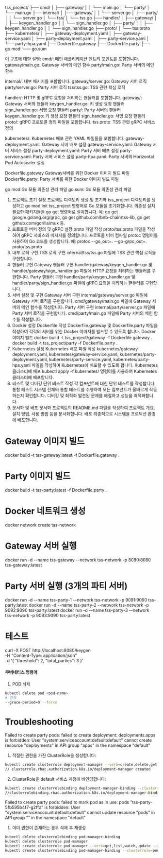 tss_project/
├── cmd/
│   ├── gateway/
│   │   └── main.go
│   └── party/
│       └── main.go
├── internal/
│   ├── gateway/
│   │   └── server.go
│   ├── party/
│   │   └── server.go
│   └── tss/
│       └── tss.go
├── handler/
│   ├── gateway/
│   │   ├── keygen_handler.go
│   │   └── sign_handler.go
│   ├── party/
│   │   ├── keygen_handler.go
│   │   └── sign_handler.go
├── proto/
│   └── tss.proto
├── kubernetes/
│   ├── gateway-deployment.yaml
│   ├── gateway-service.yaml
│   ├── party-deployment.yaml
│   ├── party-service.yaml
│   └── party-hpa.yaml
├── Dockerfile.gateway
├── Dockerfile.party
├── go.mod
└── go.sum


이 구조에 대한 설명:
cmd/: 메인 애플리케이션 엔트리 포인트를 포함합니다.
    gateway/main.go: Gateway 서버의 메인 함수
    party/main.go: Party 서버의 메인 함수

internal/: 내부 패키지를 포함합니다.
    gateway/server.go: Gateway 서버 로직
    party/server.go: Party 서버 로직
    tss/tss.go: TSS 관련 핵심 로직

handler/: HTTP 및 gRPC 요청을 처리하는 핸들러를 포함합니다.
    gateway/: Gateway 서버의 핸들러
        keygen_handler.go: 키 생성 요청 핸들러
        sign_handler.go: 서명 요청 핸들러
    party/: Party 서버의 핸들러
        keygen_handler.go: 키 생성 요청 핸들러
        sign_handler.go: 서명 요청 핸들러
proto/: gRPC 프로토콜 정의 파일을 포함합니다.
    tss.proto: TSS 관련 gRPC 서비스 정의

kubernetes/: Kubernetes 배포 관련 YAML 파일들을 포함합니다.
    gateway-deployment.yaml: Gateway 서버 배포 설정
    gateway-service.yaml: Gateway 서버 서비스 설정
    party-deployment.yaml: Party 서버 배포 설정
    party-service.yaml: Party 서버 서비스 설정
    party-hpa.yaml: Party 서버의 Horizontal Pod Autoscaler 설정
    
Dockerfile.gateway  Gateway서버를 위한 Docker 이미지 빌드 파일
Dockerfile.party: Party 서버를 위한 Docker 이미지 빌드 파일

go.mod Go 모듈 의존성 관리 파일
go.sum: Go 모듈 의존성 관리 파일


1. 프로젝트 초기 설정
    프로젝트 디렉토리 생성 및 초기화
        tss_project 디렉토리를 생성하고 go mod init tss_project 명령어로 Go 모듈을 초기화합니다.
    의존성 설치
        필요한 패키지들을 go get 명령어로 설치합니다. 예: go get google.golang.org/grpc, go get github.com/bnb-chain/tss-lib, go get github.com/gorilla/mux 등.
2. 프로토콜 버퍼 정의 및 gRPC 설정
    proto 파일 작성
        proto/tss.proto 파일을 작성하여 gRPC 서비스와 메시지를 정의합니다.
    프로토콜 버퍼 컴파일
        protoc 명령어를 사용하여 Go 코드를 생성합니다. 예: protoc --go_out=. --go-grpc_out=. proto/tss.proto
3. 내부 로직 구현
    TSS 로직 구현
        internal/tss/tss.go 파일에 TSS 관련 핵심 로직을 구현합니다.
4. 핸들러 구현
    Gateway 핸들러 구현
        handler/gateway/keygen_handler.go 및 handler/gateway/sign_handler.go 파일에 HTTP 요청을 처리하는 핸들러를 구현합니다.
    Party 핸들러 구현
        handler/party/keygen_handler.go 및 handler/party/sign_handler.go 파일에 gRPC 요청을 처리하는 핸들러를 구현합니다.
5. 서버 설정 및 구현
    Gateway 서버 구현
        internal/gateway/server.go 파일에 Gateway 서버 로직을 구현합니다.
        cmd/gateway/main.go 파일에 Gateway 서버의 메인 함수를 작성합니다.
    Party 서버 구현
        internal/party/server.go 파일에 Party 서버 로직을 구현합니다.
        cmd/party/main.go 파일에 Party 서버의 메인 함수를 작성합니다.
6. Docker 설정
    Dockerfile 작성
        Dockerfile.gateway 및 Dockerfile.party 파일을 작성하여 각각의 서버를 위한 Docker 이미지를 빌드할 수 있도록 합니다.
    Docker 이미지 빌드
        docker build -t tss_project/gateway -f Dockerfile.gateway .
        docker build -t tss_project/party -f Dockerfile.party .
7. Kubernetes 설정
    Kubernetes 배포 파일 작성
        kubernetes/gateway-deployment.yaml, kubernetes/gateway-service.yaml, kubernetes/party-deployment.yaml, kubernetes/party-service.yaml, kubernetes/party-hpa.yaml 파일을 작성하여 Kubernetes에 배포할 수 있도록 합니다.
    Kubernetes 클러스터에 배포
        kubectl apply -f kubernetes/ 명령어를 사용하여 Kubernetes 클러스터에 배포합니다.
8. 테스트 및 디버깅
    단위 테스트 작성
        각 컴포넌트에 대한 단위 테스트를 작성합니다.
    통합 테스트
        시스템 전체의 통합 테스트를 수행하여 모든 컴포넌트가 올바르게 작동하는지 확인합니다.
    디버깅 및 최적화
        발견된 문제를 해결하고 성능을 최적화합니다.
9. 문서화 및 배포
    문서화
        프로젝트의 README.md 파일을 작성하여 프로젝트 개요, 설치 방법, 사용 방법 등을 문서화합니다.
    배포
        최종적으로 시스템을 프로덕션 환경에 배포합니다.


# Gateway 이미지 빌드
docker build -t tss-gateway:latest -f Dockerfile.gateway .

# Party 이미지 빌드
docker build -t tss-party:latest -f Dockerfile.party .

# Docker 네트워크 생성
docker network create tss-network

# Gateway 서버 실행
docker run -d --name tss-gateway --network tss-network -p 8080:8080 tss-gateway:latest

# Party 서버 실행 (3개의 파티 서버)
docker run -d --name tss-party-1 --network tss-network -p 9091:9090 tss-party:latest
docker run -d --name tss-party-2 --network tss-network -p 9092:9090 tss-party:latest
docker run -d --name tss-party-3 --network tss-network -p 9093:9090 tss-party:latest


# 테스트 
curl -X POST http://localhost:8080/keygen \
-H "Content-Type: application/json" \
-d '{
  "threshold": 2,
  "total_parties": 3
}'


#### 쿠버네티스 명령어

1. POD 삭제
```bash
kubectl delete pod <pod-name>
# 강제 
--grace-period=0 --force
```



# Troubleshooting

Failed to create party pods: failed to create deployment: deployments.apps is forbidden: User "system:serviceaccount:default:default" cannot create resource "deployments" in API group "apps" in the namespace "default"


1. 적절한 권한을 가진 ClusterRole을 생성합니다:
```bash
kubectl create clusterrole deployment-manager --verb=create,delete,get,list,update,watch --resource=deployments
// clusterrole.rbac.authorization.k8s.io/deployment-manager created
```


2.  ClusterRole을 default 서비스 계정에 바인딩합니다:
```bash
kubectl create clusterrolebinding deployment-manager-binding --clusterrole=deployment-manager --serviceaccount=default:default
//clusterrolebinding.rbac.authorization.k8s.io/deployment-manager-binding created
```



Failed to create party pods: failed to mark pod as in use: pods "tss-party-5fb595b4f7-g2ffz" is forbidden: User "system:serviceaccount:default:default" cannot update resource "pods" in API group "" in the namespace "default"

1. 이미 권한이 존재하는 경우 삭제 후 재생성
```bash
kubectl delete clusterrolebinding pod-manager-binding
kubectl delete clusterrole pod-manager
kubectl create clusterrole pod-manager --verb=get,list,watch,update --resource=pods
kubectl create clusterrolebinding pod-manager-binding --clusterrole=pod-manager --serviceaccount=default:default
```
